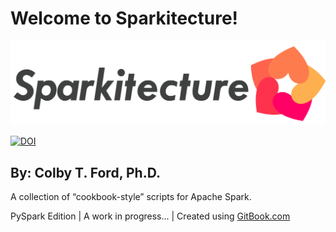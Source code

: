 # Welcome to Sparkitecture!

![](.gitbook/assets/sparkitecture_logo.png)

[![DOI](https://zenodo.org/badge/167874964.svg)](https://zenodo.org/badge/latestdoi/167874964)

## By: Colby T. Ford, Ph.D.

A collection of “cookbook-style” scripts for Apache Spark.

PySpark Edition \| A work in progress... \| Created using [GitBook.com](https://www.gitbook.com/)

